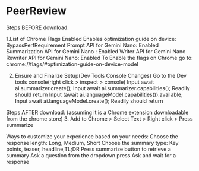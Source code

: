 # PeerReview
Steps BEFORE download:

1.List of Chrome Flags Enabled
Enables optimization guide on device: BypassPerfRequirement
Prompt API for Gemini Nano: Enabled
Summarization API for Gemini Nano : Enabled
Writer API for Gemini Nano
Rewriter API for Gemini Nano: Enabled
To Enable the flags on Chrome go to: chrome://flags/#optimization-guide-on-device-model

2. Ensure and Finalize Setup(Dev Tools Console Changes)
Go to the Dev tools console(right click > inspect > console)
Input await ai.summarizer.create();
Input await ai.summarizer.capabilities();
Readily should return
Input (await ai.languageModel.capabilities()).available;
Input await ai.languageModel.create();
Readily should return

Steps AFTER download:
(assuming it is a Chrome extension downloadable from the chrome store)
3. Add to Chrome > Select Text > Right click > Press summarize

Ways to customize your experience based on your needs:
Choose the response length: Long, Medium, Short
Choose the summary type: Key points, teaser, headline,TL;DR
Press summarize button to retrieve a summary
Ask a question from the dropdown press Ask and wait for a response



